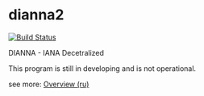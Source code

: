 dianna2
=======
[![Build Status](https://travis-ci.org/denizzzka/dianna2.svg?branch=master)](https://travis-ci.org/denizzzka/dianna2)

DIANNA - IANA Decetralized

This program is still in developing and is not operational.

see more: [Overview (ru)](https://github.com/denizzzka/dianna2/wiki/Overview-(ru))
